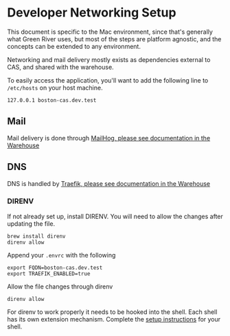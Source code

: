 # Developer Networking Setup

This document is specific to the Mac environment, since that's generally what Green River uses, but most of the steps are platform agnostic, and the concepts can be extended to any environment.

Networking and mail delivery mostly exists as dependencies external to CAS, and shared with the warehouse.

To easily access the application, you'll want to add the following line to `/etc/hosts` on your host machine.

```
127.0.0.1 boston-cas.dev.test
```

## Mail
Mail delivery is done through [MailHog, please see documentation in the Warehouse](https://github.com/greenriver/hmis-warehouse/blob/stable/docs/mailhog/developer-mail.md)

## DNS
DNS is handled by [Traefik, please see documentation in the Warehouse](https://github.com/greenriver/hmis-warehouse/blob/6a4100102293a21d7d0d8d31e0a6ec18728d39ce/docs/traefik/developer-network.md)

### DIRENV

If not already set up, install DIRENV. You will need to allow the changes after updating the file.

```
brew install direnv
direnv allow
```

Append your `.envrc` with the following 

```
export FQDN=boston-cas.dev.test
export TRAEFIK_ENABLED=true
```

Allow the file changes through direnv
```
direnv allow
```
For direnv to work properly it needs to be hooked into the shell. Each shell has its own extension mechanism. Complete the [setup instructions](https://direnv.net/docs/hook.html) for  your shell.